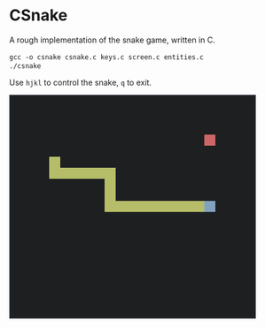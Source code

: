 # CSnake

A rough implementation of the snake game, written in C.

```
gcc -o csnake csnake.c keys.c screen.c entities.c
./csnake
```

Use `hjkl` to control the snake, `q` to exit.


![snake_game](./game.png)
